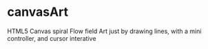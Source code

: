 # canvasArt
HTML5 Canvas spiral Flow field Art just by drawing lines, with a mini controller, and cursor interative
